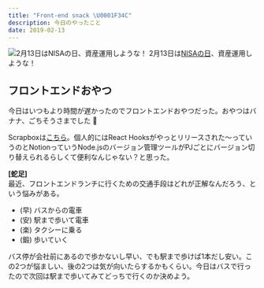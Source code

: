 ```yaml
---
title: "Front-end snack \U0001F34C"
description: 今日のやったこと
date: 2019-02-13
---
```


![2月13日は[NISAの日](http://www.nnh.to/02/13.html)、資産運用しような！](https://cdn-images-1.medium.com/max/800/0*sxyzScZVFu0cppQw.png)
2月13日は[NISAの日](http://www.nnh.to/02/13.html)、資産運用しような！

## フロントエンドおやつ

今日はいつもより時間が遅かったのでフロントエンドおやつだった。おやつはバナナ、ごちそうさまでした 🙏

Scrapboxは[こちら](https://scrapbox.io/mediba/%E3%83%95%E3%83%AD%E3%83%B3%E3%83%88%E3%82%A8%E3%83%B3%E3%83%89%E3%83%A9%E3%83%B3%E3%83%81_34)。個人的にはReact Hooksがやっとリリースされた〜っていうのとNotionっていうNode.jsのバージョン管理ツールがPJごとにバージョン切り替えられるらしくて便利なんじゃない？と思った。

**\[蛇足\]**  
最近、フロントエンドランチに行くための交通手段はどれが正解なんだろう、という悩みがある。

- (早) バスからの電車
- (安) 駅まで歩いて電車
- (楽) タクシーに乗る
- (鍛) 歩いていく

バス停が会社前にあるので歩かないし早い、でも駅まで歩けば1本だし安い。この2つが悩ましい、後の2つは気が向いたらするかもくらい。今日はバスで行ったので次回は駅まで歩いてみてどっちで行くのか決めよう。
